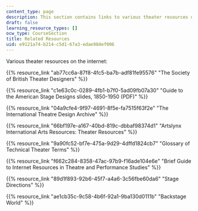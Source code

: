 ```yaml
---
content_type: page
description: This section contains links to various theater resources on the internet.
draft: false
learning_resource_types: []
ocw_type: CourseSection
title: Related Resources
uid: e9121a74-b214-c5d1-67a3-edae984ef006
---
```

Various theater resources on the internet:

{{% resource_link "ab77cc6a-87f8-4fc5-ba7b-adf81fe95576" "The Society of British Theater Designers" %}}

{{% resource_link "c1e63c0c-0289-4fb1-b7f0-5ad09fb07a30" "Guide to the American Stage Designs slides, 1850-1950 (PDF)" %}}

{{% resource_link "04a9cfe4-9f97-4691-8f5e-fa7515f63f2e" "The International Theatre Design Archive" %}}

{{% resource_link "66bf197e-a167-40bd-819c-dbbaf98374d1" "Artslynx International Arts Resources: Theater Resources" %}}

{{% resource_link "9a90fc52-bf7e-475a-9d29-4dffd1824cb7" "Glossary of Technical Theater Terms" %}}

{{% resource_link "f662c284-8358-47ac-97b9-f16ade104e6e" "Brief Guide to Internet Resources in Theatre and Performance Studies" %}}

{{% resource_link "89d1f893-92b6-45f7-a4a6-3c56fbe60da6" "Stage Directions" %}}

{{% resource_link "ae1cb35c-9c58-4b6f-92a1-9ba130d0111b" "Backstage World" %}}
